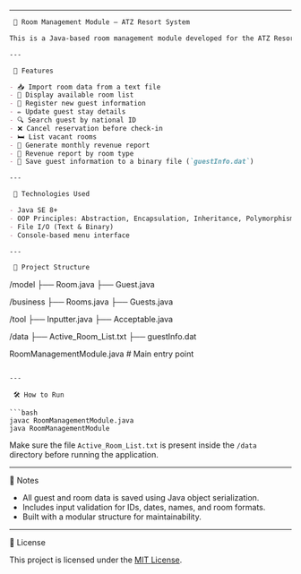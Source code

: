 
---

```markdown
 🏨 Room Management Module – ATZ Resort System

This is a Java-based room management module developed for the ATZ Resort Complex, a hospitality facility offering accommodation, dining, and wellness services. The module manages rooms and guest stays using Object-Oriented Programming (OOP) principles.

---

 🚀 Features

- 📥 Import room data from a text file
- 📃 Display available room list
- 🧑 Register new guest information
- ✏️ Update guest stay details
- 🔍 Search guest by national ID
- ❌ Cancel reservation before check-in
- 🛏️ List vacant rooms
- 📆 Generate monthly revenue report
- 🧾 Revenue report by room type
- 💾 Save guest information to a binary file (`guestInfo.dat`)

---

 🧠 Technologies Used

- Java SE 8+
- OOP Principles: Abstraction, Encapsulation, Inheritance, Polymorphism
- File I/O (Text & Binary)
- Console-based menu interface

---

 📁 Project Structure

```

/model
├── Room.java
├── Guest.java

/business
├── Rooms.java
├── Guests.java

/tool
├── Inputter.java
├── Acceptable.java

/data
├── Active\_Room\_List.txt
├── guestInfo.dat

RoomManagementModule.java   # Main entry point

````

---

 🛠️ How to Run

```bash
javac RoomManagementModule.java
java RoomManagementModule
````

Make sure the file `Active_Room_List.txt` is present inside the `/data` directory before running the application.

---

📌 Notes

* All guest and room data is saved using Java object serialization.
* Includes input validation for IDs, dates, names, and room formats.
* Built with a modular structure for maintainability.

---

 📄 License

This project is licensed under the [MIT License](https://opensource.org/licenses/MIT).

```



